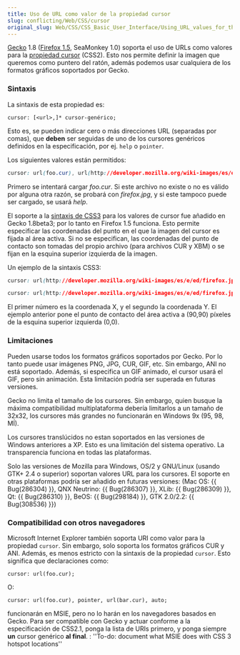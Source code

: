 ```yaml
---
title: Uso de URL como valor de la propiedad cursor
slug: conflicting/Web/CSS/cursor
original_slug: Web/CSS/CSS_Basic_User_Interface/Using_URL_values_for_the_cursor_property
---
```


[Gecko](/es/Gecko) 1.8 ([Firefox 1.5](/es/Firefox_1.5_para_Desarrolladores), SeaMonkey 1.0) soporta el uso de URLs como valores para la [propiedad cursor](http://www.sidar.org/recur/desdi/traduc/es/css/ui.html#propdef-cursor) (CSS2). Esto nos permite definir la imagen que queremos como puntero del ratón, además podemos usar cualquiera de los formatos gráficos soportados por Gecko.

### Sintaxis

La sintaxis de esta propiedad es:

```
cursor: [<url>,]* cursor-genérico;
```

Esto es, se pueden indicar cero o más direcciones URL (separadas por comas), que **deben** ser seguidas de uno de los cursores genéricos definidos en la especificación, por ej. `help` o `pointer`.

Los siguientes valores están permitidos:

```css
cursor: url(foo.cur), url(http://developer.mozilla.org/wiki-images/es/e/ed/firefox.jpg), help;
```

Primero se intentará cargar _foo.cur_. Si este archivo no existe o no es válido por alguna otra razón, se probará con _firefox.jpg_, y si este tampoco puede ser cargado, se usará _help_.

El soporte a la [sintaxis de CSS3](http://www.w3.org/TR/css3-ui/#cursor) para los valores de cursor fue añadido en Gecko 1.8beta3; por lo tanto en Firefox 1.5 funciona. Esto permite especificar las coordenadas del punto en el que la imagen del cursor es fijada al área activa. Si no se especifican, las coordenadas del punto de contacto son tomadas del propio archivo (para archivos CUR y XBM) o se fijan en la esquina superior izquierda de la imagen.

Un ejemplo de la sintaxis CSS3:

```css
cursor: url(http://developer.mozilla.org/wiki-images/es/e/ed/firefox.jpg), auto;

cursor: url(http://developer.mozilla.org/wiki-images/es/e/ed/firefox.jpg) 90 90, auto;
```

El primer número es la coordenada X, y el segundo la coordenada Y. El ejemplo anterior pone el punto de contacto del área activa a (90,90) píxeles de la esquina superior izquierda (0,0).

### Limitaciones

Pueden usarse todos los formatos gráficos soportados por Gecko. Por lo tanto puede usar imágenes PNG, JPG, CUR, GIF, etc. Sin embargo, ANI no está soportado. Además, si especifica un GIF animado, el cursor usará el GIF, pero sin animación. Esta limitación podría ser superada en futuras versiones.

Gecko no limita el tamaño de los cursores. Sin embargo, quien busque la máxima compatibilidad multiplataforma debería limitarlos a un tamaño de 32x32, los cursores más grandes no funcionarán en Windows 9x (95, 98, MÍ).

Los cursores translúcidos no estan soportados en las versiones de Windows anteriores a XP. Esto es una limitación del sistema operativo. La transparencia funciona en todas las plataformas.

Solo las versiones de Mozilla para Windows, OS/2 y GNU/Linux (usando GTK+ 2.4 o superior) soportan valores URL para los cursores. El soporte en otras plataformas podría ser añadido en futuras versiones: (Mac OS: {{ Bug(286304) }}, QNX Neutrino: {{ Bug(286307) }}, XLib: {{ Bug(286309) }}, Qt: {{ Bug(286310) }}, BeOS: {{ Bug(298184) }}, GTK 2.0/2.2: {{ Bug(308536) }})

### Compatibilidad con otros navegadores

Microsoft Internet Explorer también soporta URI como valor para la propiedad `cursor`. Sin embargo, solo soporta los formatos gráficos CUR y ANI. Además, es menos estricto con la sintaxis de la propiedad `cursor`. Esto significa que declaraciones como:

```
cursor: url(foo.cur);
```

O:

```
cursor: url(foo.cur), pointer, url(bar.cur), auto;
```

funcionarán en MSIE, pero no lo harán en los navegadores basados en Gecko. Para ser compatible con Gecko y actuar conforme a la especificación de CSS2.1, ponga la lista de URIs primero, y ponga siempre **un** cursor genérico **al final**. : ''To-do: document what MSIE does with CSS 3 hotspot locations''

